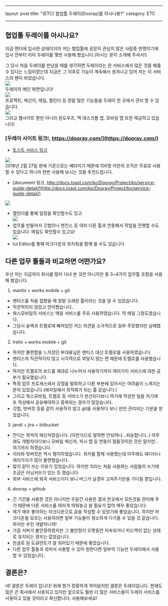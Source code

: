 
---

layout: post
title: "(ETC) 협업툴 두레이(Dooray)를 아시나용?"
category: ETC 

---

## 협업툴 두레이를 아시나요?
지금 엔터에 입사한 상태이지마 저는 협업툴에 굉장히 관심히 많은 사람중 한명이기에 입사 전부터 이미 두레이를 몇번 사용해 봤습니다.(아시는 분이 소개해 주셔서!)

그 당시 처음 두레이를 만났을 때를 생각하면 두레이라는 한 서비스에서 많은 것을 해줄 수 있다는 느낌이였는데 지금은 그 이후로 기능이 계속해서 생겨나고 있어 저는 이 서비스의 팬이 되었습니다.
<br/>
<img src="../../../post_img/201802/27/1.png"/><br/>
두레이의 메인 화면입니다!<br/>
<img src="../../../post_img/201802/27/2.png"/><br/>
프로젝트, 메신저, 메일, 캘린더 등 정말 많은 기능들을 두레이 한 곳에서 관리 할 수 있습니다.<br/>
<img src="../../../post_img/201802/27/3.png"/><br/>
그리고 웹사이트 뿐만 아니라 윈도우즈, 맥 데스크톱 앱, 모바일 앱 또한 제공하고 있습니다!<br/>

### [두레이 사이트 링크!, https://dooray.com/](https://dooray.com/)
* [토스트 서비스 링크](https://toast.com/service/dooray/project)

<img src="../../../post_img/201802/27/4.png"/><br/>
2018년 2월 27일 현재 기준으로는 베타이기 때문에 100명 미만의 조직은 무료로 사용할 수 있다고 하니까 한번 사용해 보시는 것을 추천드립니다.

* [document 링크, http://docs.toast.com/ko/Dooray/Project/ko/service-guide-detail/](http://docs.toast.com/ko/Dooray/Project/ko/service-guide-detail/)

<img src="../../../post_img/201802/27/5.png"/><br/>
* 캘린더를 통해 일정을 확인할수도 있고<br/>
<img src="../../../post_img/201802/27/6.png"/><br/>
* 업무를 만들어서 깃헙이나 젠킨스 등 여러 다른 툴과 연동해서 작업을 진행할 수도 있습니다. 메일도 확인할수 있고요!<br/>
<img src="../../../post_img/201802/27/7.png"/><br/>
* tui Editor를 통해 마크다운과 위지윅을 함꼐 쓸 수도 있습니다<br/>


## 다른 업무 툴들과 비교하면 어떤가요?
우선 저는 지금까지 회사를 많이 다녀 본 것은 아니지만 총 3~4가지 업무툴 조합을 사용해 봤습니다.
<br/>
1. mantis + works mobile + git
  * 맨티스를 처음 접했을 때 정말 오래된 툴이라는 것을 알 수 있었습니다.
  * 직관적이지 않았고 안이뻤습니다..
  * 웍스모바일의 서비스는 메일 서비스를 주로 사용하였습니다. 딱 메일 그정도였습니다.
  * 그당시 슬랙과 트렐로에 빠져있던 저는 의견을 소극적으로 일부 주장했지만 실패했습니다.
2. trello + works mobile + git
  * 하지만 불편함을 느끼셨던 부대표님은 맨티스 대신 트렐로를 사용하였습니다.
  * 맨티스의 직관적이지 않고 시각적으로 와닿지 않는 면 때문에 트렐로를 사용했습니다.
  * 하지만 트렐로의 보드를 제대로 나누어서 사용하기까지 여러가지 서비스에 대한 공부가 필요했습니다.
  * 특정 업무 프로세스에서 강점을 발휘하고 다른 부분에 있어서는 어려움이 느껴지는 분이 있었습니다.(애자일에서 최적화가 되는 툴 같습니다.)
  * 그리고 웍스모바일, 트렐로 등 서비스가 분산되다보니 여기에 작성한 일을 저기에 또 작성해서 공유해야하고 중복되는 경우가 많았습니다.
  * 깃헙, 빗버킷 등을 같이 사용하지 않고 git을 사용하다 보니 반만 관리되는 기분을 받았습니다.
3. jandi + jira + bitbucket 
  * 잔디는 최악의 메신저였습니다. (이런식으로 말하면 안되려나...죄송합니다..) 아무래도 개발자이다보니 모바일 메신저, 피시 앱 등 연동이 힘들것이란 것은 알지만.. 여기까지 하겠습니다.
  * 지라와 빗버킷은 역시 평이하였습니다. 위키를 함께 사용했는데 아무래도 에디터나 여러가지가 많이 불편했습니다.
  * 많이 같이 쓰는 이유가 있었습니다. 하지만 지라는 처음 사용하는 사람들이 쓰기에 조금은 러닝커브가 있는 듯 했습니다.
  * 외부 서비스에 외국 서비스이다 보니 버그가 날경우 고쳐주기만을 기다릴 뿐입니다.
4. dooray + github
  * 긴 기간을 사용한 것은 아니지만 두달간 사용한 결과 한곳에서 모든것을 관리해 주기 때문에 다른 서비스를 여러개 띄워놓고 쓸 필요가 없어 매우 좋았습니다.
  * 제가 매우 좋아하는 마크다운으로 글을 작성할 수 있었기에 좋았습니다. 하지만 마크다운을 모르는 사용자라면 일부 기능들이 생소하게 다가올 수 있을 것 같습니다. 하지만 우린 개발자니까!
  * 가끔 서버가 불안정하였지만 그 불안정이 오랫동안 지속되거나 피드백이 없는 상태로 유지되는 경우는 없었습니다.
  * 한글로 된 도큐먼트가 잘 되어있기 때문에 좋았습니다.
  * 다른 업무 툴들과 섞어서 사용할 수 있어 원한다면 일부의 기능만 두레이에서 사용할 수 있었습니다.
  
## 결론은?
네! 결론은 두레이 입니다! 위에 뭔가 장황하게 적어놨지만 결론은 두레이입니다. 현재도 많은 큰 회사에서 사용되고 있지만 앞으로도 훨씬 더 많은 서비스들이 두레이 서비스를 사용하고 있을 것이라고 확신합니다. 사용해보세요!


<br/><br/>
